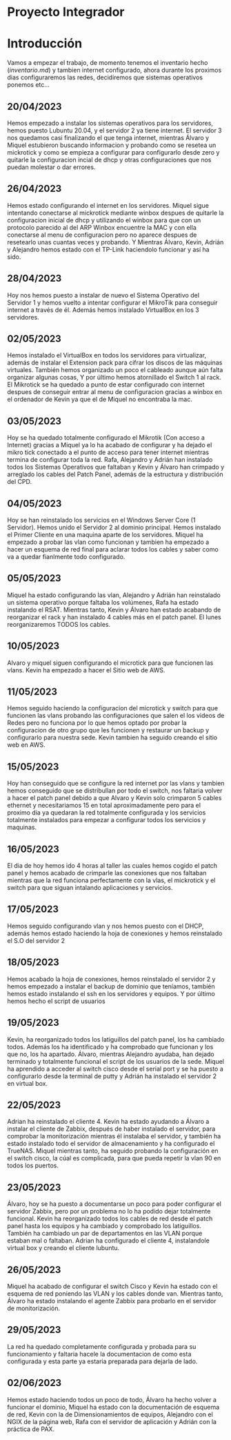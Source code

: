 # Proyecto Integrador

# Introducción 
Vamos a empezar el trabajo, de momento tenemos el inventario hecho (*inventario.md*) y tambien internet configurado, ahora durante los proximos dias configuraremos las redes, decidiremos que sistemas operativos ponemos etc...

## 20/04/2023
Hemos empezado a instalar los sistemas operativos para los servidores, hemos puesto Lubuntu 20.04, y el servidor 2 ya tiene internet. El servidor 3 nos quedamos casi finalizando el que tenga internet, mientras Álvaro y Miquel estubieron buscando informacion y probando como se resetea un mickrotick y como se empieza a configurar para configurarlo desde zero y quitarle la configuracion incial de dhcp y otras configuraciones que nos puedan molestar o dar errores.

## 26/04/2023
Hemos estado configurando el internet en los servidores. Miquel sigue intentando conectarse al mickrotick mediante winbox despues de quitarle la configuracion inicial de dhcp y utilizando el winbox para que con un protocolo parecido al del ARP Winbox encuentre la MAC y con ella conectarse al menu de configuracion pero no aparece despues de resetearlo unas cuantas veces y probando.
Y Mientras Álvaro, Kevin, Adrián y Alejandro hemos estado con el TP-Link haciendolo funcionar y así ha sido.

## 28/04/2023
Hoy nos hemos puesto a instalar de nuevo el Sistema Operativo del Servidor 1 y hemos vuelto a intentar configurar el MikroTik para conseguir internet a través de él.
Además hemos instalado VirtualBox en los 3 servidores.

## 02/05/2023
Hemos instalado el VirtualBox en todos los servidores para virtualizar, además de instalar el Extension pack para cifrar los discos de las máquinas virtuales. También hemos organizado un poco el cableado aunque aún falta organizar algunas cosas, Y por último hemos atornillado el Switch 1 al rack. El Mikrotick se ha quedado a punto de estar configurado con internet despues de conseguir entrar al menu de configuracion gracias a winbox en el ordenador de Kevin ya que el de Miquel no encontraba la mac.

## 03/05/2023
Hoy se ha quedado totalmente configurado el Mikrotik (Con acceso a Internet) gracias a Miquel ya lo ha acabado de configurar y ha dejado el mikro tick conectado a el punto de acceso para tener internet mientras termina de configurar toda la red. Rafa, Alejandro y Adrián han instalado todos los Sistemas Operativos que faltaban y Kevin y Álvaro han crimpado y arreglado los cables del Patch Panel, además de la estructura y distribución del CPD.

## 04/05/2023
Hoy se han reinstalado los servicios en el Windows Server Core (1 Servidor). Hemos unido el Servidor 2 al dominio principal. Hemos instalado el Primer Cliente en una maquina aparte de los servidores. Miquel ha empezado a probar las vlan como funcionan y tambien ha empezado a hacer un esquema de red final para aclarar todos los cables y saber como va a quedar fianlmente todo configurado.

## 05/05/2023
Miquel ha estado configurando las vlan, Alejandro y Adrián han reinstalado un sistema operativo porque faltaba los volúmenes, Rafa ha estado instalando el RSAT. Mientras tanto, Kevin y Álvaro han estado acabando de reorganizar el rack y han instalado 4 cables más en el patch panel. El lunes reorganizaremos TODOS los cables.

## 10/05/2023
Alvaro y miquel siguen configurando el microtick para que funcionen las vlans. Kevin ha empezado a hacer el Sitio web de AWS.

## 11/05/2023
Hemos seguido haciendo la configuracion del microtick y switch para que funcionen las vlans probando las configuraciones que salen el los videos de Redes pero no funciona por lo que hemos optado por probar la configuracion de otro grupo que les funcionen y restaurar un backup y configurarlo para nuestra sede. Kevin tambien ha seguido creando el sitio web en AWS.

## 15/05/2023
Hoy han conseguido que se configure la red internet por las vlans y tambien hemos conseguido que se distribullan por todo el switch, nos faltaria volver a hacer el patch panel debido a que Alvaro y Kevin solo crimparon 5 cables ethernet y necesitariamos 15 en total aproximadamente pero para el proximo dia ya quedaran la red totalmente configurada y los servicios totalmente instalados para empezar a configurar todos los servicios y maquinas.

## 16/05/2023
El dia de hoy hemos ido 4 horas al taller las cuales hemos cogido el patch panel y hemos acabado de crimparle las conexiones que nos faltaban mientras que la red funciona perfectamente con la vlas, el mickrotick y el switch para que siguan intalando aplicaciones y servicios.

## 17/05/2023
Hemos seguido configurando vlan y nos hemos puesto con el DHCP, además hemos estado haciendo la hoja de conexiones y hemos reinstalado el S.O del servidor 2

## 18/05/2023
Hemos acabado la hoja de conexiones, hemos reinstalado el servidor 2 y hemos empezado a instalar el backup de dominio que teníamos, también hemos estado instalando el ssh en los servidores y equipos. Y por último hemos hecho el script de usuarios

## 19/05/2023
Kevin, ha reorganizado todos los latiguillos del patch panel, los ha cambiado todos. Además los ha identificado y ha comprobado que funcionan y los que no, los ha apartado. Álvaro, mientras Alejandro ayudaba, han dejado terminado y totalmente funcional el script de los usuarios de la sede. Miquel ha aprendido a acceder al switch cisco desde el serial port y se ha puesto a configurarlo desde la terminal de putty y Adrián ha instalado el servidor 2 en virtual box.

## 22/05/2023
Adrian ha reinstalado el cliente 4. Kevin ha estado ayudando a Álvaro a instalar el cliente de Zabbix, después de haber instalado el servidor, para comprobar la monitorización mientras él instalaba el servidor, y también ha estado instalado todo el servidor de almacenamiento y ha configurado el TrueNAS. Miquel mientras tanto, ha seguido probando la configuración en el switch cisco, la cúal es complicada, para que pueda repetir la vlan 90 en todos los puertos.

## 23/05/2023
Álvaro, hoy se ha puesto a documentarse un poco para poder configurar el servidor Zabbix, pero por un problema no lo ha podido dejar totalmente funcional. Kevin ha reorganizado todos los cables de red desde el patch panel hasta los equipos y ha cambiado y comprobado los latiguillos. También ha cambiado un par de departamentos en las VLAN porque estaban mal o faltaban. Adrian ha configurado el cliente 4, instalandole virtual box y creando el cliente lubuntu.

## 26/05/2023
Miquel ha acabado de configurar el switch Cisco y Kevin ha estado con el esquema de red poniendo las VLAN y los cables donde van. Mientras tanto, Álvaro ha estado instalando el agente Zabbix para probarlo en el servidor de monitorización.

## 29/05/2023
La red ha quedado completamente configurada y probada para su funcionamiento y faltaria hacele la documentacion de como esta configurada y esta parte ya estaria preparada para dejarla de lado.

## 02/06/2023
Hemos estado haciendo todos un poco de todo, Álvaro ha hecho volver a funcionar el dominio, Miquel ha estado con la documentación de esquema de red, Kevin con la de Dimensionamientos de equipos, Alejandro con el NGIX de la página web, Rafa con el servidor de aplicación y Adrián con la práctica de PAX.
